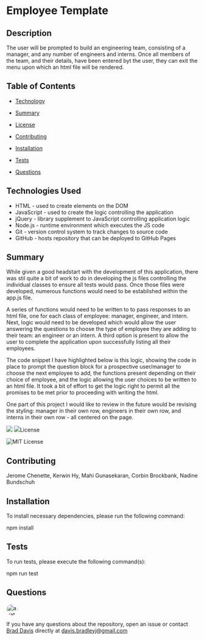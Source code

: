 
# Employee Template

## Description

The user will be prompted to build an engineering team, consisting of a manager, and any number of engineers and interns.  Once all members of the team, and their details, have been entered byt the user, they can exit the menu upon which an html file will be rendered.

## Table of Contents

  * [Technology](#Technology)

  * [Summary](#Summary)
  
  * [License](#License)
  
  * [Contributing](#Contributing)
  
  * [Installation](#Installation)
  
  * [Tests](#Tests)
  
  * [Questions](#Questions)

## Technologies Used
- HTML - used to create elements on the DOM
- JavaScript - used to create the logic controlling the application
- jQuery - library supplement to JavaScript controlling application logic
- Node.js - runtime environment which executes the JS code
- Git - version control system to track changes to source code
- GitHub - hosts repository that can be deployed to GitHub Pages

## Summary

While given a good headstart with the development of this application, there was stil quite a bit of work to do in developing the js files controlling the individual classes to ensure all tests would pass.  Once those files were developed, numerous functions would need to be established within the app.js file.

A series of functions would need to be written to to pass responses to an html file, one for each class of employee: manager, engineer, and intern. Next, logic would need to be developed which would allow the user answering the questions to choose the type of employee they are adding to their team: an engineer or an intern.  A third option is present to allow the user to complete the application upon successfully listing all their employees.

The code snippet I have highlighted below is this logic, showing the code in place to prompt the question block for a prospective user/manager to choose the next employee to add, the functions present depending on their choice of employee, and the logic allowing the user choices to be written to an html file.  It took a bit of effort to get the logic right to permit all the promises to be met prior to proceeding with writing the html.

One part of this project I would like to review in the future would be revising the styling: manager in their own row, engineers in their own row, and interns in their own row - all centered on the page.

<img src="https://github.com/davisbradleyj/employee-template/blob/master/Assets/employee_template.gif">
<img src="https://github.com/davisbradleyj/employee-template/blob/master/Assets/team_build.png>

Code Snippet:
```
function buildTeam() {
    inquirer.prompt([
        {
            type: "list",
            message: "Who would you like to add to the team?",
            name: "team",
            choices: ["Engineer", "Intern", "Team is complete!"]
        }
    ])
        // ask about team members
        .then(function (response) {
            if (response.team === "Engineer") {
                console.log("create engineer")
                // prompt the engineer question block
                engineer();
            } else if (response.team === "Intern") {
                console.log("create intern")
                // prompt the intern question block
                intern();
            } else {
                // exit function and write team to html.
                console.log("exiting, and writing team")
                fs.writeFile(outputPath, render(emp), function (err) {
                    if (err) {
                        return
                    } else
                    console.log("team successfully written")
                })
            }
        })
        .catch(function (err) {
            console.log(err);
        })
}
```

## License

![MIT License](https://img.shields.io/badge/license-MIT-blue.svg)

## Contributing

Jerome Chenette, Kerwin Hy, Mahi Gunasekaran, Corbin Brockbank, Nadine Bundschuh

## Installation

To install necessary dependencies, please run the following command:

npm install

## Tests

To run tests, please execute the following command(s):

npm run test

## Questions

<img src="https://avatars2.githubusercontent.com/u/61176147?v=4" alt="avatar" style="border-radius: 16px" width="30">

If you have any questions about the repository, open an issue or contact [Brad Davis](https://api.github.com/users/davisbradleyj) directly at davis.bradleyj@gmail.com

